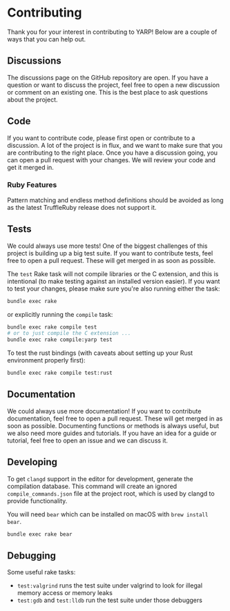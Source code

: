 # Contributing

Thank you for your interest in contributing to YARP! Below are a couple of ways that you can help out.

## Discussions

The discussions page on the GitHub repository are open. If you have a question or want to discuss the project, feel free to open a new discussion or comment on an existing one. This is the best place to ask questions about the project.

## Code

If you want to contribute code, please first open or contribute to a discussion. A lot of the project is in flux, and we want to make sure that you are contributing to the right place. Once you have a discussion going, you can open a pull request with your changes. We will review your code and get it merged in.

### Ruby Features

Pattern matching and endless method definitions should be avoided as long as the latest TruffleRuby release does not support it.

## Tests

We could always use more tests! One of the biggest challenges of this project is building up a big test suite. If you want to contribute tests, feel free to open a pull request. These will get merged in as soon as possible.

The `test` Rake task will not compile libraries or the C extension, and this is intentional (to make testing against an installed version easier). If you want to test your changes, please make sure you're also running either the task:

``` sh
bundle exec rake
```

or explicitly running the `compile` task:

``` sh
bundle exec rake compile test
# or to just compile the C extension ...
bundle exec rake compile:yarp test
```

To test the rust bindings (with caveats about setting up your Rust environment properly first):

``` sh
bundle exec rake compile test:rust
```


## Documentation

We could always use more documentation! If you want to contribute documentation, feel free to open a pull request. These will get merged in as soon as possible. Documenting functions or methods is always useful, but we also need more guides and tutorials. If you have an idea for a guide or tutorial, feel free to open an issue and we can discuss it.

## Developing

To get `clangd` support in the editor for development, generate the compilation database. This command will
create an ignored `compile_commands.json` file at the project root, which is used by clangd to provide functionality.

You will need `bear` which can be installed on macOS with `brew install bear`.

```sh
bundle exec rake bear
```

## Debugging

Some useful rake tasks:

- `test:valgrind` runs the test suite under valgrind to look for illegal memory access or memory leaks
- `test:gdb` and `test:lldb` run the test suite under those debuggers
